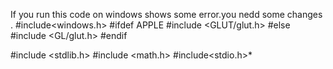 If you run this code on windows shows some error.you nedd some changes .
#include<windows.h>
#ifdef APPLE
#include <GLUT/glut.h>
#else
#include <GL/glut.h>
#endif

#include <stdlib.h>
#include <math.h>
#include<stdio.h>*
